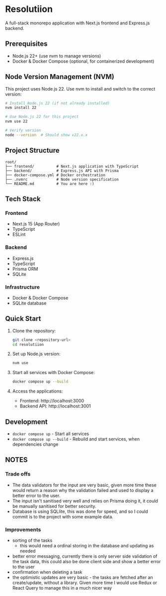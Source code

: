 # Resolutiion

A full-stack monorepo application with Next.js frontend and Express.js backend.

## Prerequisites

-   Node.js 22+ (use nvm to manage versions)
-   Docker & Docker Compose (optional, for containerized development)

## Node Version Management (NVM)

This project uses Node.js 22. Use nvm to install and switch to the correct version:

```bash
# Install Node.js 22 (if not already installed)
nvm install 22

# Use Node.js 22 for this project
nvm use 22

# Verify version
node --version  # Should show v22.x.x
```

## Project Structure

```
root/
├── frontend/          # Next.js application with TypeScript
├── backend/           # Express.js API with Prisma
├── docker-compose.yml # Docker orchestration
├── .nvmrc             # Node version specification
└── README.md          # You are here :)
```

## Tech Stack

### Frontend

-   Next.js 15 (App Router)
-   TypeScript
-   ESLint

### Backend

-   Express.js
-   TypeScript
-   Prisma ORM
-   SQLite

### Infrastructure

-   Docker & Docker Compose
-   SQLite database

## Quick Start

1. Clone the repository:

    ```bash
    git clone <repository-url>
    cd resolutiion
    ```

2. Set up Node.js version:

    ```bash
    nvm use
    ```

3. Start all services with Docker Compose:

    ```bash
    docker compose up --build
    ```

4. Access the applications:
    - Frontend: http://localhost:3000
    - Backend API: http://localhost:3001

## Development

-   `docker compose up` - Start all services
-   `docker compose up --build` - Rebuild and start services, when dependencies change

## NOTES

### Trade offs

-   The data validators for the input are very basic, given more time these would return a reason why the validation failed and used to display a better error to the user.
-   The input isn't sanitised very well and relies on Prisma doing it, it could be manually sanitised for better security.
-   Database is using SQLlite, this was done for speed, and so I could commit is to the project with some example data.

### Improvements

-   sorting of the tasks
    -   this would need a ordinal storing in the database and updating as needed
-   better error messaging, currently there is only server side validation of the task data, this could also be done client side and show a better error to the user
-   confirmation when deleting a task
-   the optimistic updates are very basic - the tasks are fetched after an create/update, without a library. Given more time I would use Redux or React Query to manage this in a much nicer way
